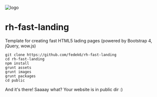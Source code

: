 ![logo](https://realhe.ro/img/logo.svg "Realhe.ro")

# rh-fast-landing
Template for creating fast HTML5 lading pages (powered by Bootstrap 4, jQuery, wow.js)

```
git clone https://github.com/fedek6/rh-fast-landing
cd rh-fast-landing
npm install
grunt assets
grunt images
grunt packages
cd public
```


And it's there! Saaaay what? Your website is in public dir :)
